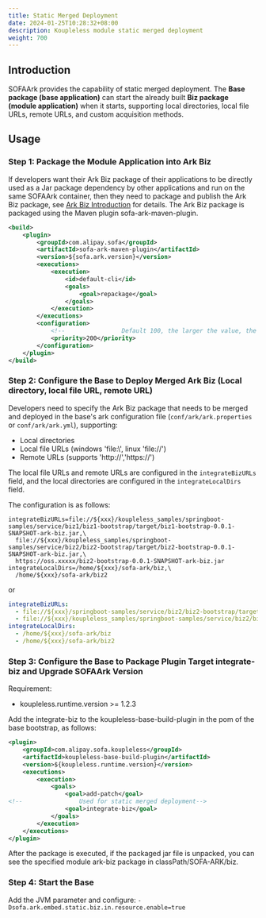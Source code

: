 ```yaml
---
title: Static Merged Deployment
date: 2024-01-25T10:28:32+08:00
description: Koupleless module static merged deployment
weight: 700
---
```


## Introduction

SOFAArk provides the capability of static merged deployment. The **Base package (base application)** can start the already built **Biz package (module application)** when it starts, supporting local directories, local file URLs, remote URLs, and custom acquisition methods.

## Usage
### Step 1: Package the Module Application into Ark Biz

If developers want their Ark Biz package of their applications to be directly used as a Jar package dependency by other applications and run on the same SOFAArk container, then they need to package and publish the Ark Biz package, see [Ark Biz Introduction](https://www.sofastack.tech/projects/sofa-boot/sofa-ark-ark-biz/) for details. The Ark Biz package is packaged using the Maven plugin sofa-ark-maven-plugin.

```xml
<build>
    <plugin>
        <groupId>com.alipay.sofa</groupId>
        <artifactId>sofa-ark-maven-plugin</artifactId>
        <version>${sofa.ark.version}</version>
        <executions>
            <execution>
                <id>default-cli</id>
                <goals>
                    <goal>repackage</goal>
                </goals>
            </execution>
        </executions>
        <configuration>
            <!--                Default 100, the larger the value, the later the installation, koupleless runtime version is greater than or equal to 1.2.2             -->
            <priority>200</priority>
        </configuration>
    </plugin>
</build>
```

### Step 2: Configure the Base to Deploy Merged Ark Biz (Local directory, local file URL, remote URL)

Developers need to specify the Ark Biz package that needs to be merged and deployed in the base's ark configuration file (`conf/ark/ark.properties` or `conf/ark/ark.yml`), supporting:

- Local directories
- Local file URLs (windows 'file:\\', linux 'file://')
- Remote URLs (supports 'http://','https://')

The local file URLs and remote URLs are configured in the `integrateBizURLs` field, and the local directories are configured in the `integrateLocalDirs` field.

The configuration is as follows:

```properties
integrateBizURLs=file://${xxx}/koupleless_samples/springboot-samples/service/biz1/biz1-bootstrap/target/biz1-bootstrap-0.0.1-SNAPSHOT-ark-biz.jar,\
  file://${xxx}/koupleless_samples/springboot-samples/service/biz2/biz2-bootstrap/target/biz2-bootstrap-0.0.1-SNAPSHOT-ark-biz.jar,\
  https://oss.xxxxx/biz2-bootstrap-0.0.1-SNAPSHOT-ark-biz.jar
integrateLocalDirs=/home/${xxx}/sofa-ark/biz,\
  /home/${xxx}/sofa-ark/biz2
```

or

```yaml
integrateBizURLs:
  - file://${xxx}/springboot-samples/service/biz2/biz2-bootstrap/target/biz2-bootstrap-0.0.1-SNAPSHOT-ark-biz.jar
  - file://${xxx}/koupleless_samples/springboot-samples/service/biz2/biz2-bootstrap/target/biz2-bootstrap-0.0.1-SNAPSHOT-ark-biz.jar
integrateLocalDirs:
  - /home/${xxx}/sofa-ark/biz
  - /home/${xxx}/sofa-ark/biz2
```

### Step 3: Configure the Base to Package Plugin Target integrate-biz and Upgrade SOFAArk Version

Requirement:
- koupleless.runtime.version >= 1.2.3

Add the <goal>integrate-biz</goal> to the koupleless-base-build-plugin in the pom of the base bootstrap, as follows:

```xml
<plugin>
    <groupId>com.alipay.sofa.koupleless</groupId>
    <artifactId>koupleless-base-build-plugin</artifactId>
    <version>${koupleless.runtime.version}</version>
    <executions>
        <execution>
            <goals>
                <goal>add-patch</goal>
<!--                Used for static merged deployment-->
                <goal>integrate-biz</goal>
            </goals>
        </execution>
    </executions>
</plugin>
```

After the package is executed, if the packaged jar file is unpacked, you can see the specified module ark-biz package in classPath/SOFA-ARK/biz.

### Step 4: Start the Base

Add the JVM parameter and configure:  `-Dsofa.ark.embed.static.biz.in.resource.enable=true`

<br/>
<br/>
